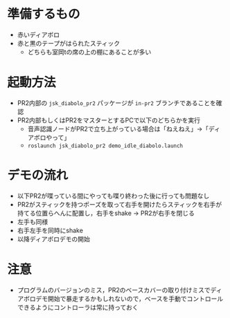 # 準備するもの
- 赤いディアボロ
- 赤と黒のテープがはられたスティック
    - どちらも室岡tの席の上の棚にあることが多い

# 起動方法
- PR2内部の `jsk_diabolo_pr2` パッケージが `in-pr2` ブランチであることを確認
- PR2内部もしくはPR2をマスターとするPCで以下のどちらかを実行
    - 音声認識ノードがPR2で立ち上がっている場合は「ねえねえ」->「ディアボロやって」
    - `roslaunch jsk_diabolo_pr2 demo_idle_diabolo.launch`

# デモの流れ
- 以下PR2が喋っている間にやっても喋り終わった後に行っても問題なし
- PR2がスティックを持つポーズを取って右手を開けたらスティックを右手が持てる位置らへんに配置し，右手をshake -> PR2が右手を閉じる
- 左手も同様
- 右手左手を同時にshake
- 以降ディアボロデモの開始

# 注意
- プログラムのバージョンのミス，PR2のベースカバーの取り付けミスでディアボロデモ開始で暴走するかもしれないので，ベースを手動でコントロールできるようにコントローラは常に持っておく